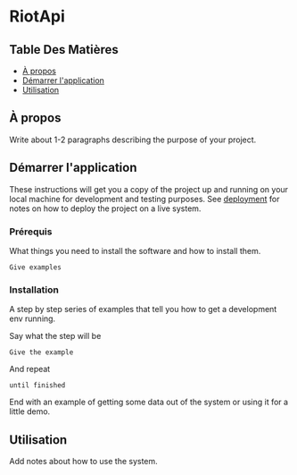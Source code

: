 # RiotApi

## Table Des Matières

- [À propos](#À_propos)
- [Démarrer l'application](#Démarrer_l'application)
- [Utilisation](#Utilisation)

## À propos <a name = "À_propos"></a>

Write about 1-2 paragraphs describing the purpose of your project.

## Démarrer l'application <a name = "Démarrer_l'application"></a>

These instructions will get you a copy of the project up and running on your local machine for development and testing purposes. See [deployment](#deployment) for notes on how to deploy the project on a live system.

### Prérequis

What things you need to install the software and how to install them.

```
Give examples
```

### Installation

A step by step series of examples that tell you how to get a development env running.

Say what the step will be

```
Give the example
```

And repeat

```
until finished
```

End with an example of getting some data out of the system or using it for a little demo.

## Utilisation <a name = "Utilisation"></a>

Add notes about how to use the system.
